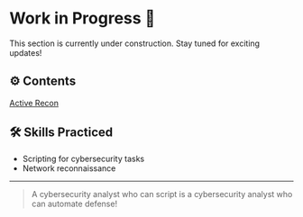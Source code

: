 
# Work in Progress 🚧
This section is currently under construction. Stay tuned for exciting updates!

## ⚙️ Contents
[Active Recon](https://github.com/codelassey/scripts-and-tools/tree/main/Active%20Reconnaissance)

## 🛠️ Skills Practiced
- Scripting for cybersecurity tasks
- Network reconnaissance
  

---
> A cybersecurity analyst who can script is a cybersecurity analyst who can automate defense!

